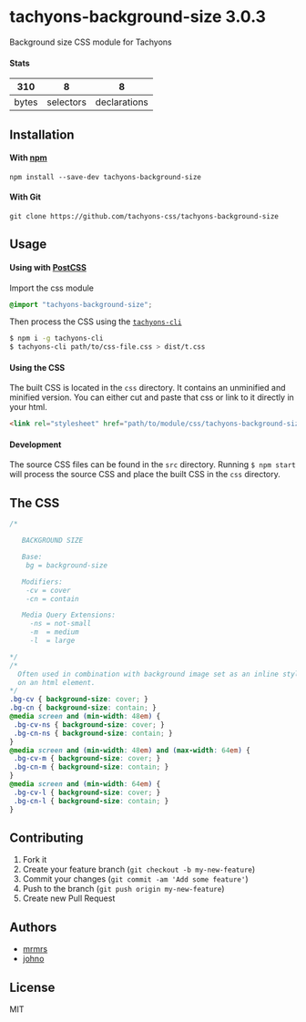 # tachyons-background-size 3.0.3

Background size CSS module for Tachyons

#### Stats

310 | 8 | 8
---|---|---
bytes | selectors | declarations

## Installation

#### With [npm](https://npmjs.com)

```
npm install --save-dev tachyons-background-size
```

#### With Git

```
git clone https://github.com/tachyons-css/tachyons-background-size
```

## Usage

#### Using with [PostCSS](https://github.com/postcss/postcss)

Import the css module

```css
@import "tachyons-background-size";
```

Then process the CSS using the [`tachyons-cli`](https://github.com/tachyons-css/tachyons-cli)

```sh
$ npm i -g tachyons-cli
$ tachyons-cli path/to/css-file.css > dist/t.css
```

#### Using the CSS

The built CSS is located in the `css` directory. It contains an unminified and minified version.
You can either cut and paste that css or link to it directly in your html.

```html
<link rel="stylesheet" href="path/to/module/css/tachyons-background-size">
```

#### Development

The source CSS files can be found in the `src` directory.
Running `$ npm start` will process the source CSS and place the built CSS in the `css` directory.

## The CSS

```css
/*

   BACKGROUND SIZE

   Base:
    bg = background-size

   Modifiers:
    -cv = cover
    -cn = contain

   Media Query Extensions:
     -ns = not-small
     -m  = medium
     -l  = large

*/
/*
  Often used in combination with background image set as an inline style
  on an html element.
*/
.bg-cv { background-size: cover; }
.bg-cn { background-size: contain; }
@media screen and (min-width: 48em) {
 .bg-cv-ns { background-size: cover; }
 .bg-cn-ns { background-size: contain; }
}
@media screen and (min-width: 48em) and (max-width: 64em) {
 .bg-cv-m { background-size: cover; }
 .bg-cn-m { background-size: contain; }
}
@media screen and (min-width: 64em) {
 .bg-cv-l { background-size: cover; }
 .bg-cn-l { background-size: contain; }
}
```

## Contributing

1. Fork it
2. Create your feature branch (`git checkout -b my-new-feature`)
3. Commit your changes (`git commit -am 'Add some feature'`)
4. Push to the branch (`git push origin my-new-feature`)
5. Create new Pull Request

## Authors

* [mrmrs](http://mrmrs.io)
* [johno](http://johnotander.com)

## License

MIT

